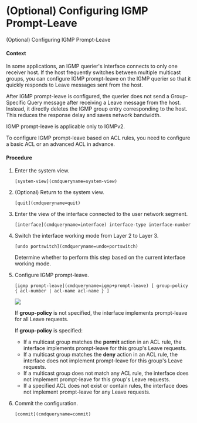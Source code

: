 (Optional) Configuring IGMP Prompt-Leave
========================================

(Optional) Configuring IGMP Prompt-Leave

#### Context

In some applications, an IGMP querier's interface connects to only one receiver host. If the host frequently switches between multiple multicast groups, you can configure IGMP prompt-leave on the IGMP querier so that it quickly responds to Leave messages sent from the host.

After IGMP prompt-leave is configured, the querier does not send a Group-Specific Query message after receiving a Leave message from the host. Instead, it directly deletes the IGMP group entry corresponding to the host. This reduces the response delay and saves network bandwidth.

IGMP prompt-leave is applicable only to IGMPv2.

To configure IGMP prompt-leave based on ACL rules, you need to configure a basic ACL or an advanced ACL in advance.


#### Procedure

1. Enter the system view.
   
   
   ```
   [system-view](cmdqueryname=system-view)
   ```
2. (Optional) Return to the system view.
   
   
   ```
   [quit](cmdqueryname=quit)
   ```
3. Enter the view of the interface connected to the user network segment.
   
   
   ```
   [interface](cmdqueryname=interface) interface-type interface-number
   ```
4. Switch the interface working mode from Layer 2 to Layer 3.
   
   
   ```
   [undo portswitch](cmdqueryname=undo+portswitch)
   ```
   
   Determine whether to perform this step based on the current interface working mode.
5. Configure IGMP prompt-leave.
   
   
   ```
   [igmp prompt-leave](cmdqueryname=igmp+prompt-leave) [ group-policy { acl-number | acl-name acl-name } ]
   ```
   
   
   ![](public_sys-resources/note_3.0-en-us.png) 
   
   If **group-policy** is not specified, the interface implements prompt-leave for all Leave requests.
   
   If **group-policy** is specified:
   * If a multicast group matches the **permit** action in an ACL rule, the interface implements prompt-leave for this group's Leave requests.
   * If a multicast group matches the **deny** action in an ACL rule, the interface does not implement prompt-leave for this group's Leave requests.
   * If a multicast group does not match any ACL rule, the interface does not implement prompt-leave for this group's Leave requests.
   * If a specified ACL does not exist or contain rules, the interface does not implement prompt-leave for any Leave requests.
6. Commit the configuration.
   
   
   ```
   [commit](cmdqueryname=commit)
   ```